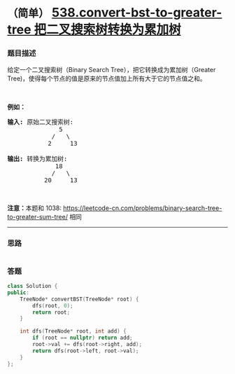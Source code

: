# `（简单）` [538.convert-bst-to-greater-tree 把二叉搜索树转换为累加树](https://leetcode-cn.com/problems/convert-bst-to-greater-tree/)

### 题目描述
<p>给定一个二叉搜索树（Binary Search Tree），把它转换成为累加树（Greater Tree)，使得每个节点的值是原来的节点值加上所有大于它的节点值之和。</p>

<p>&nbsp;</p>

<p><strong>例如：</strong></p>

<pre><strong>输入:</strong> 原始二叉搜索树:
              5
            /   \
           2     13

<strong>输出:</strong> 转换为累加树:
             18
            /   \
          20     13
</pre>

<p>&nbsp;</p>

<p><strong>注意：</strong>本题和 1038:&nbsp;<a href="https://leetcode-cn.com/problems/binary-search-tree-to-greater-sum-tree/">https://leetcode-cn.com/problems/binary-search-tree-to-greater-sum-tree/</a> 相同</p>


---
### 思路
```
```



### 答题
``` C++
class Solution {
public:
    TreeNode* convertBST(TreeNode* root) {
        dfs(root, 0);
        return root;
    }

    int dfs(TreeNode* root, int add) {
        if (root == nullptr) return add;
        root->val += dfs(root->right, add);
        return dfs(root->left, root->val);
    }
};
```




